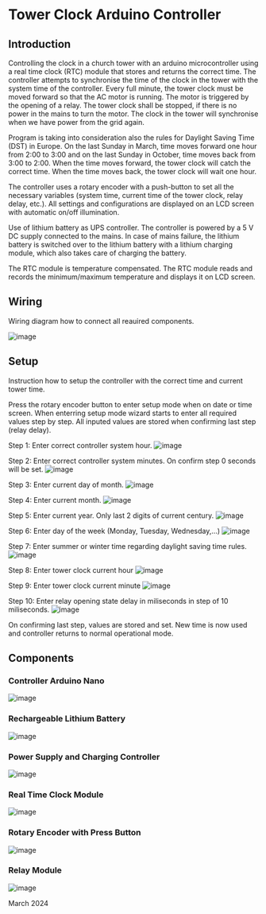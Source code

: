 # **Tower Clock Arduino Controller**

## **Introduction**

Controlling the clock in a church tower with an arduino microcontroller using a real time clock (RTC) module that stores and returns the correct time. The controller attempts to synchronise the time of the clock in the tower with the system time of the controller. Every full minute, the tower clock must be moved forward so that the AC motor is running. The motor is triggered by the opening of a relay. The tower clock shall be stopped, if there is no power in the mains to turn the motor. The clock in the tower will synchronise when we have power from the grid again.

Program is taking into consideration also the rules for Daylight Saving Time (DST) in Europe. On the last Sunday in March, time moves forward one hour from 2:00 to 3:00 and on the last Sunday in October, time moves back from 3:00 to 2:00. When the time moves forward, the tower clock will catch the correct time. When the time moves back, the tower clock will wait one hour.

The controller uses a rotary encoder with a push-button to set all the necessary variables (system time, current time of the tower clock, relay delay, etc.). All settings and configurations are displayed on an LCD screen with automatic on/off illumination.

Use of lithium battery as UPS controller. The controller is powered by a 5 V DC supply connected to the mains. In case of mains failure, the lithium battery is switched over to the lithium battery with a lithium charging module, which also takes care of charging the battery.

The RTC module is temperature compensated. The RTC module reads and records the minimum/maximum temperature and displays it on LCD screen.

## **Wiring**

Wiring diagram how to connect all reauired components.

![image](https://github.com/avgustint/tower-clock/assets/9412797/83a2db21-fc10-48a3-97cc-b9a19ab0a652)

## **Setup**

Instruction how to setup the controller with the correct time and current tower time.

Press the rotary encoder button to enter setup mode when on date or time screen. When enterring setup mode wizard starts to enter all required values step by step. All inputed values are stored when confirming last step (relay delay).

Step 1: Enter correct controller system hour.
![image](https://github.com/avgustint/tower-clock/blob/main/images/controller/IMG_9997.jpeg)

Step 2: Enter correct controller system minutes. On confirm step 0 seconds will be set.
![image](https://github.com/avgustint/tower-clock/blob/main/images/controller/IMG_9999.jpeg)

Step 3: Enter current day of month.
![image](https://github.com/avgustint/tower-clock/blob/main/images/controller/IMG_0001.jpeg)

Step 4: Enter current month.
![image](https://github.com/avgustint/tower-clock/blob/main/images/controller/IMG_0002.jpeg)

Step 5: Enter current year. Only last 2 digits of current century.
![image](https://github.com/avgustint/tower-clock/blob/main/images/controller/IMG_0003.jpeg)

Step 6: Enter day of the week (Monday, Tuesday, Wednesday,...)
![image](https://github.com/avgustint/tower-clock/blob/main/images/controller/IMG_0004.jpeg)

Step 7: Enter summer or winter time regarding daylight saving time rules.
![image](https://github.com/avgustint/tower-clock/blob/main/images/controller/IMG_0005.jpeg)

Step 8: Enter tower clock current hour
![image](https://github.com/avgustint/tower-clock/blob/main/images/controller/IMG_0006.jpeg)

Step 9: Enter tower clock current minute
![image](https://github.com/avgustint/tower-clock/blob/main/images/controller/IMG_0007.jpeg)

Step 10: Enter relay opening state delay in miliseconds in step of 10 miliseconds.
![image](https://github.com/avgustint/tower-clock/blob/main/images/controller/IMG_0007.jpeg)

On confirming last step, values are stored and set. New time is now used and controller returns to normal operational mode.

## **Components**


### Controller Arduino Nano
![image](https://github.com/avgustint/tower-clock/assets/9412797/8fbae44a-66fd-4745-98ee-94f49e7eb06a)


### Rechargeable Lithium Battery 
![image](https://github.com/avgustint/tower-clock/assets/9412797/0f3e59af-5f53-4cb3-9975-40ea88144ab4)

### Power Supply and Charging Controller
![image](https://github.com/avgustint/tower-clock/assets/9412797/9fa9ace6-a631-413e-a117-079d3b30c8a3)

### Real Time Clock Module
![image](https://github.com/avgustint/tower-clock/assets/9412797/990adb97-49cd-43ab-b6b3-29cf0235794e)

### Rotary Encoder with Press Button
![image](https://github.com/avgustint/tower-clock/assets/9412797/0cd3fe18-62a0-431a-86cb-1cd6314a8132)

### Relay Module
![image](https://github.com/avgustint/tower-clock/assets/9412797/2f2f898b-8374-46ce-9868-71399b85e3fd)






March 2024 
